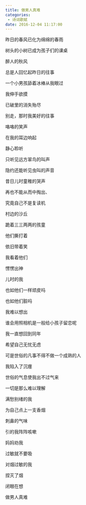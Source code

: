 ```yaml
---
title: 做男人真难
categories:
 - 诗词歌赋
date: 2016-12-04 11:17:00
---
```

昨日的春风已化为绵绵的春雨

树头的小树已成为孩子们的课桌

醉人的秋风

总是人回忆起昨日的往事

一个小男孩舔着冰棒从我眼过

我伸手欲摸

已破里的消失殆尽

别走，那时我美好的往事

咯咯的笑声

在我的耳边响起

静心聆听

只听见远方翠鸟的叫声

隐约还能听见虫叫的声音

昔日儿时童稚的哭声

再也不能从而中掏出、

究竟自己不是复读机

村边的沙丘

跪着三三两两的孩童

他们撕打着

依旧带着笑

我看着他们

愣愣出神

儿时的我

也如他们一样顽皮吗

也如他们脏吗

我难以想出

谁会用照相机是一般给小孩子留恋呢

我一直想回到同年

希望自己无忧无虑

可是世俗的凡事不得不做一个成熟的人

我陷入了沉癦

世俗的气息使我出不过气来

一切是那么难以理解

满愁别绪的我

为自己点上一支香烟

刺鼻的气味

引的我阵阵咳嗽

妈妈劝我

过敏就不要吸

对烟过敏的我

捏灭了烟

闭眼在想

做男人真难
